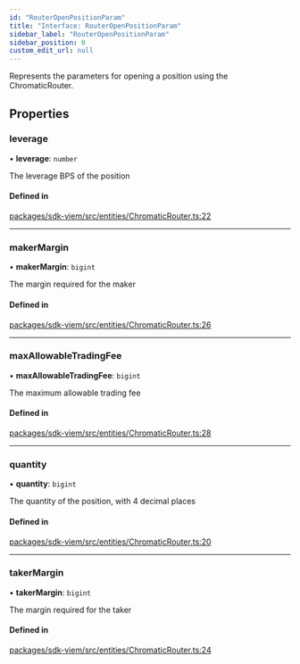 ```yaml
---
id: "RouterOpenPositionParam"
title: "Interface: RouterOpenPositionParam"
sidebar_label: "RouterOpenPositionParam"
sidebar_position: 0
custom_edit_url: null
---
```


Represents the parameters for opening a position using the ChromaticRouter.

## Properties

### leverage

• **leverage**: `number`

The leverage BPS of the position

#### Defined in

[packages/sdk-viem/src/entities/ChromaticRouter.ts:22](https://github.com/chromatic-protocol/sdk/blob/9e3330a/packages/sdk-viem/src/entities/ChromaticRouter.ts#L22)

___

### makerMargin

• **makerMargin**: `bigint`

The margin required for the maker

#### Defined in

[packages/sdk-viem/src/entities/ChromaticRouter.ts:26](https://github.com/chromatic-protocol/sdk/blob/9e3330a/packages/sdk-viem/src/entities/ChromaticRouter.ts#L26)

___

### maxAllowableTradingFee

• **maxAllowableTradingFee**: `bigint`

The maximum allowable trading fee

#### Defined in

[packages/sdk-viem/src/entities/ChromaticRouter.ts:28](https://github.com/chromatic-protocol/sdk/blob/9e3330a/packages/sdk-viem/src/entities/ChromaticRouter.ts#L28)

___

### quantity

• **quantity**: `bigint`

The quantity of the position, with 4 decimal places

#### Defined in

[packages/sdk-viem/src/entities/ChromaticRouter.ts:20](https://github.com/chromatic-protocol/sdk/blob/9e3330a/packages/sdk-viem/src/entities/ChromaticRouter.ts#L20)

___

### takerMargin

• **takerMargin**: `bigint`

The margin required for the taker

#### Defined in

[packages/sdk-viem/src/entities/ChromaticRouter.ts:24](https://github.com/chromatic-protocol/sdk/blob/9e3330a/packages/sdk-viem/src/entities/ChromaticRouter.ts#L24)
